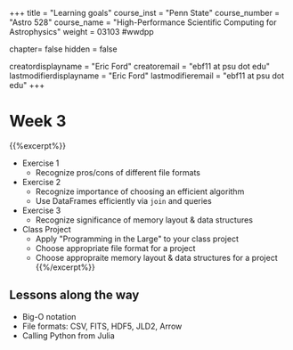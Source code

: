 +++
title = "Learning goals"
course_inst = "Penn State"
course_number = "Astro 528"
course_name = "High-Performance Scientific Computing for Astrophysics"
weight = 03103  #wwdpp

chapter= false
hidden = false

creatordisplayname = "Eric Ford"
creatoremail = "ebf11 at psu dot edu"
lastmodifierdisplayname = "Eric Ford"
lastmodifieremail = "ebf11 at psu dot edu"
+++

# Week 3
{{%excerpt%}}
- Exercise 1
   - Recognize pros/cons of different file formats
- Exercise 2
   - Recognize importance of choosing an efficient algorithm
   - Use DataFrames efficiently via `join` and queries
- Exercise 3
   - Recognize significance of memory layout & data structures
- Class Project
   - Apply "Programming in the Large" to your class project
   - Choose appropriate file format for a project
   - Choose appropraite memory layout & data structures for a project
{{%/excerpt%}}

## Lessons along the way
- Big-O notation
- File formats: CSV, FITS, HDF5, JLD2, Arrow
- Calling Python from Julia
